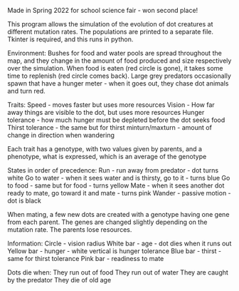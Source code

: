 Made in Spring 2022 for school science fair - won second place!

This program allows the simulation of the evolution of dot creatures at different mutation rates. The populations are printed to a separate file. Tkinter is required, and this runs in python.

Environment: Bushes for food and water pools are spread throughout the map, and they change in the amount of food produced and size respectively over the simulation. When food is eaten (red circle is gone), it takes some time to replenish (red circle comes back).
Large grey predators occasionally spawn that have a hunger meter - when it goes out, they chase dot animals and turn red.

Traits:
    Speed - moves faster but uses more resources
    Vision - How far away things are visible to the dot, but uses more resources
    Hunger tolerance - how much hunger must be depleted before the dot seeks food
    Thirst tolerance - the same but for thirst
    minturn/maxturn - amount of change in direction when wandering

Each trait has a genotype, with two values given by parents, and a phenotype, what is expressed, which is an average of the genotype

States in order of precedence:
    Run - run away from predator - dot turns white
    Go to water - when it sees water and is thirsty, go to it - turns blue
    Go to food - same but for food - turns yellow
    Mate - when it sees another dot ready to mate, go toward it and mate - turns pink
    Wander - passive motion - dot is black

When mating, a few new dots are created with a genotype having one gene from each parent. The genes are changed slightly depending on the mutation rate. The parents lose resources.

Information:
    Circle - vision radius
    White bar - age - dot dies when it runs out
    Yellow bar - hunger - white vertical is hunger tolerance
    Blue bar - thirst - same for thirst tolerance
    Pink bar - readiness to mate

Dots die when:
    They run out of food
    They run out of water
    They are caught by the predator
    They die of old age

